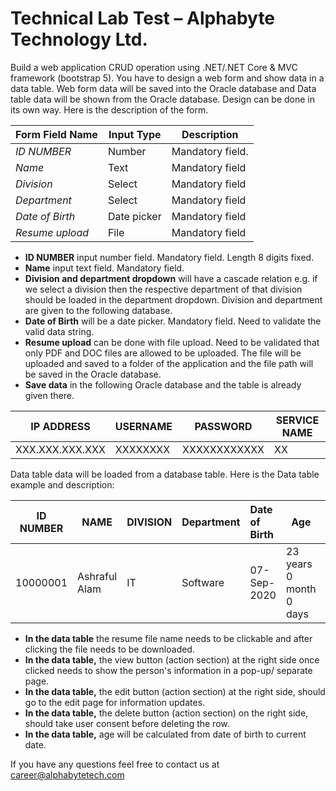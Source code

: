 ﻿# **Technical Lab Test – Alphabyte Technology Ltd.**

Build a web application CRUD operation using .NET/.NET Core & MVC framework (bootstrap 5). You have to design a web form and show data in a data table. Web form data will be saved into the Oracle database and Data table data will be shown from the Oracle database. Design can be done in its own way. Here is the description of the form. 

|**Form Field Name** |**Input Type** |**Description** |
| - | - | - |
|*ID NUMBER* |Number |Mandatory field. |
|*Name* |Text |Mandatory field |
|*Division* |Select |Mandatory field |
|*Department* |Select |Mandatory field |
|*Date of Birth* |Date picker |Mandatory field |
|*Resume upload* |File |Mandatory field |

- **ID NUMBER** input number field. Mandatory field. Length 8 digits fixed. 
- **Name** input text field. Mandatory field. 
- **Division and department dropdown** will have a cascade relation e.g. if we select a division then the respective department of that division should be loaded in the department dropdown. Division and department are given to the following database. 
-  **Date of Birth** will be a date picker. Mandatory field. Need to validate the valid data string. 
- **Resume upload** can be done with file upload. Need to be validated that only PDF and DOC files are allowed to be uploaded. The file will be uploaded and saved to a folder of the application and the file path will be saved in the Oracle database. 
- **Save data** in the following Oracle database and the table is already given there. 

|**IP ADDRESS** |**USERNAME** |**PASSWORD** |**SERVICE NAME** |
| - | - | - | - |
|XXX.XXX.XXX.XXX |XXXXXXXX |XXXXXXXXXXXX |XX |

Data table data will be loaded from a database table. Here is the Data table example and description: 

|**ID NUMBER** |**NAME** |**DIVISION** |**Department** |**Date of Birth** |**Age** |**Resume** |**Action** |
| - | - | - | - | :- | - | - | - |
|10000001 |Ashraful Alam |IT |Software |07-Sep- 2020 |23 years 0 month 0 days |File1 |View Edit delete |

- **In the data table** the resume file name needs to be clickable and after clicking the file needs to be downloaded. 
- **In the data table,** the view button (action section) at the right side once clicked needs to show the person's information in a pop-up/ separate page. 
- **In the data table,** the edit button (action section) at the right side, should go to the edit page for information updates. 
- **In the data table,** the delete button (action section) on the right side, should take user consent before deleting the row. 
- **In the data table,** age will be calculated from date of birth to current date. 

If you have any questions feel free to contact us at [ career@alphabytetech.com ](mailto:career@alphabytetech.com)
